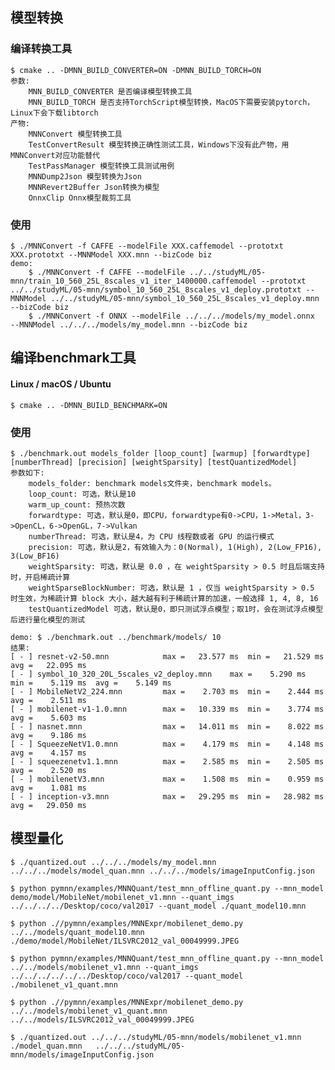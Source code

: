
## 模型转换
### 编译转换工具
    $ cmake .. -DMNN_BUILD_CONVERTER=ON -DMNN_BUILD_TORCH=ON
    参数:
        MNN_BUILD_CONVERTER 是否编译模型转换工具
        MNN_BUILD_TORCH 是否支持TorchScript模型转换，MacOS下需要安装pytorch，Linux下会下载libtorch
    产物:
        MNNConvert 模型转换工具
        TestConvertResult 模型转换正确性测试工具，Windows下没有此产物，用MNNConvert对应功能替代
        TestPassManager 模型转换工具测试用例
        MNNDump2Json 模型转换为Json
        MNNRevert2Buffer Json转换为模型
        OnnxClip Onnx模型裁剪工具
### 使用
    $ ./MNNConvert -f CAFFE --modelFile XXX.caffemodel --prototxt XXX.prototxt --MNNModel XXX.mnn --bizCode biz
    demo: 
        $ ./MNNConvert -f CAFFE --modelFile ../../studyML/05-mnn/train_10_560_25L_8scales_v1_iter_1400000.caffemodel --prototxt ../../studyML/05-mnn/symbol_10_560_25L_8scales_v1_deploy.prototxt --MNNModel ../../studyML/05-mnn/symbol_10_560_25L_8scales_v1_deploy.mnn --bizCode biz
        $ ./MNNConvert -f ONNX --modelFile ../../../models/my_model.onnx  --MNNModel ../../../models/my_model.mnn --bizCode biz
## 编译benchmark工具
#### Linux / macOS / Ubuntu
    $ cmake .. -DMNN_BUILD_BENCHMARK=ON
### 使用
    $ ./benchmark.out models_folder [loop_count] [warmup] [forwardtype] [numberThread] [precision] [weightSparsity] [testQuantizedModel]
    参数如下:
        models_folder: benchmark models文件夹，benchmark models。
        loop_count: 可选，默认是10
        warm_up_count: 预热次数
        forwardtype: 可选，默认是0，即CPU，forwardtype有0->CPU，1->Metal，3->OpenCL，6->OpenGL，7->Vulkan
        numberThread: 可选，默认是4，为 CPU 线程数或者 GPU 的运行模式
        precision: 可选，默认是2，有效输入为：0(Normal), 1(High), 2(Low_FP16), 3(Low_BF16)
        weightSparsity: 可选，默认是 0.0 ，在 weightSparsity > 0.5 时且后端支持时，开启稀疏计算
        weightSparseBlockNumber: 可选，默认是 1 ，仅当 weightSparsity > 0.5 时生效，为稀疏计算 block 大小，越大越有利于稀疏计算的加速，一般选择 1, 4, 8, 16
        testQuantizedModel 可选，默认是0，即只测试浮点模型；取1时，会在测试浮点模型后进行量化模型的测试

    demo: $ ./benchmark.out ../benchmark/models/ 10
    结果: 
    [ - ] resnet-v2-50.mnn            max =   23.577 ms  min =   21.529 ms  avg =   22.095 ms
    [ - ] symbol_10_320_20L_5scales_v2_deploy.mnn    max =    5.290 ms  min =    5.119 ms  avg =    5.149 ms
    [ - ] MobileNetV2_224.mnn         max =    2.703 ms  min =    2.444 ms  avg =    2.511 ms
    [ - ] mobilenet-v1-1.0.mnn        max =   10.339 ms  min =    3.774 ms  avg =    5.603 ms
    [ - ] nasnet.mnn                  max =   14.011 ms  min =    8.022 ms  avg =    9.186 ms
    [ - ] SqueezeNetV1.0.mnn          max =    4.179 ms  min =    4.148 ms  avg =    4.157 ms
    [ - ] squeezenetv1.1.mnn          max =    2.585 ms  min =    2.505 ms  avg =    2.520 ms
    [ - ] mobilenetV3.mnn             max =    1.508 ms  min =    0.959 ms  avg =    1.081 ms
    [ - ] inception-v3.mnn            max =   29.295 ms  min =   28.982 ms  avg =   29.050 ms

## 模型量化
    $ ./quantized.out ../../../models/my_model.mnn  ../../../models/model_quan.mnn ../../../models/imageInputConfig.json

    $ python pymnn/examples/MNNQuant/test_mnn_offline_quant.py --mnn_model demo/model/MobileNet/mobilenet_v1.mnn --quant_imgs ../../../../Desktop/coco/val2017 --quant_model ./quant_model10.mnn

    $ python .//pymnn/examples/MNNExpr/mobilenet_demo.py ../../models/quant_model10.mnn ./demo/model/MobileNet/ILSVRC2012_val_00049999.JPEG

    $ python pymnn/examples/MNNQuant/test_mnn_offline_quant.py --mnn_model ../../models/mobilenet_v1.mnn --quant_imgs ../../../../../../Desktop/coco/val2017 --quant_model ./mobilenet_v1_quant.mnn

    $ python .//pymnn/examples/MNNExpr/mobilenet_demo.py ../../models/mobilenet_v1_quant.mnn ../../models/ILSVRC2012_val_00049999.JPEG

    $ ./quantized.out ../../../studyML/05-mnn/models/mobilenet_v1.mnn   ./model_quan.mnn   ../../../studyML/05-mnn/models/imageInputConfig.json